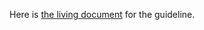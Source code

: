 
Here is [the living document](https://docs.google.com/document/d/1VTA-rFhSn6dceNZpp0Nq3mRRUoAjYMPaqQtEW-ls9Qs/edit) for the guideline. 
